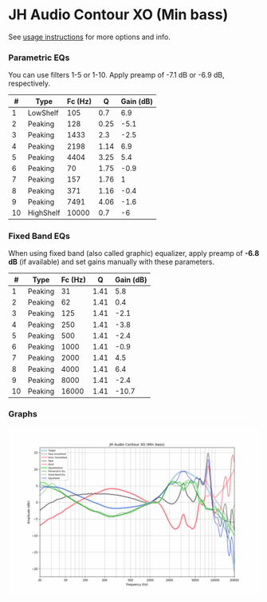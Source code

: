 # JH Audio Contour XO (Min bass)
See [usage instructions](https://github.com/jaakkopasanen/AutoEq#usage) for more options and info.

### Parametric EQs
You can use filters 1-5 or 1-10. Apply preamp of -7.1 dB or -6.9 dB, respectively.

|   # | Type      |   Fc (Hz) |    Q |   Gain (dB) |
|-----|-----------|-----------|------|-------------|
|   1 | LowShelf  |       105 | 0.7  |         6.9 |
|   2 | Peaking   |       128 | 0.25 |        -5.1 |
|   3 | Peaking   |      1433 | 2.3  |        -2.5 |
|   4 | Peaking   |      2198 | 1.14 |         6.9 |
|   5 | Peaking   |      4404 | 3.25 |         5.4 |
|   6 | Peaking   |        70 | 1.75 |        -0.9 |
|   7 | Peaking   |       157 | 1.76 |         1   |
|   8 | Peaking   |       371 | 1.16 |        -0.4 |
|   9 | Peaking   |      7491 | 4.06 |        -1.6 |
|  10 | HighShelf |     10000 | 0.7  |        -6   |

### Fixed Band EQs
When using fixed band (also called graphic) equalizer, apply preamp of **-6.8 dB** (if available) and set gains manually with these parameters.

|   # | Type    |   Fc (Hz) |    Q |   Gain (dB) |
|-----|---------|-----------|------|-------------|
|   1 | Peaking |        31 | 1.41 |         5.8 |
|   2 | Peaking |        62 | 1.41 |         0.4 |
|   3 | Peaking |       125 | 1.41 |        -2.1 |
|   4 | Peaking |       250 | 1.41 |        -3.8 |
|   5 | Peaking |       500 | 1.41 |        -2.4 |
|   6 | Peaking |      1000 | 1.41 |        -0.9 |
|   7 | Peaking |      2000 | 1.41 |         4.5 |
|   8 | Peaking |      4000 | 1.41 |         6.4 |
|   9 | Peaking |      8000 | 1.41 |        -2.4 |
|  10 | Peaking |     16000 | 1.41 |       -10.7 |

### Graphs
![](./JH%20Audio%20Contour%20XO%20(Min%20bass).png)
